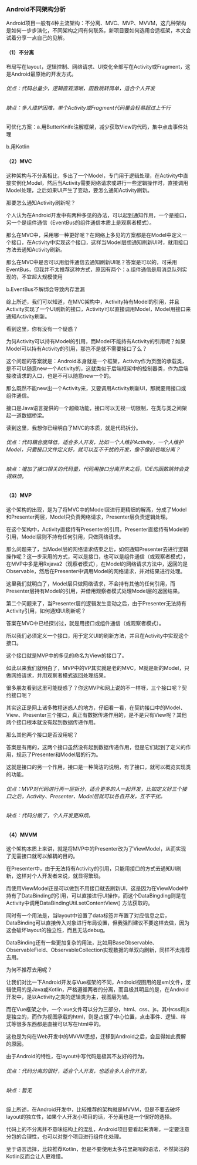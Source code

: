 ### Android不同架构分析

Android项目一般有4种主流架构：不分离、MVC、MVP、MVVM，这几种架构是如何一步步演化，不同架构之间有何联系，新项目要如何选用合适框架，本文会试着分享一点自己的见解。

#### （1）不分离

布局写在layout，逻辑控制、网络请求、UI变化全部写在Activity或Fragment，这是Android最原始的开发方式。

###### 优点：代码总量少，逻辑直观清晰，函数跳转简单，适合个人开发

###### 缺点：多人维护困难，单个Activity或Fragment代码量会轻易超过上千行

可优化方案：a.用ButterKnife注解框架，减少获取View的代码，集中点击事件处理

b.用Kotlin

#### （2）MVC

这种架构与不分离相比，多出了一个Model，专门用于逻辑处理，在Activity中直接实例化Model，然后当Activity需要网络请求或进行一些逻辑操作时，直接调用Model处理，之后如果UI产生了变动，要怎么通知Activity刷新。

那要怎么通知Activity刷新呢？

个人认为在Android开发中有两种多见的办法，可以起到通知作用，一个是接口，另一个是组件通信（EventBus的组件通信本质上是观察者模式）。

那么在MVC中，采用哪一种更好呢？在网络上多见的方案都是在Model中定义一个接口，在Activity中实现这个接口，这样当Model层想通知刷新UI时，就用接口方法去通知Activity刷新。

那么在MVC中是否可以用组件通信去通知刷新UI呢？答案是可以的，可采用EventBus，但我并不太推荐这种方式，原因有两个：a.组件通信是用消息队列实现的，不宜超大规模使用

b.EventBus不解绑会导致内存泄漏

综上所述，我们可以知道，在MVC架构中，Activity持有Model的引用，并且Activity实现了一个UI刷新的接口，Activity可以直接调用Model，Model用接口来通知Activity刷新。

看到这里，你有没有一个疑惑？

为何Activity可以持有Model的引用，而Model不能持有Activity的引用呢？如果Model可以持有Activity的引用，那岂不是就不需要接口了么？

这个问题的答案就是：Android本身就是一个框架，Activity作为页面的承载类，是不可以随意new一个Activity的，这就类似于后端框架中的控制器类，作为后端接收请求的入口，也是不可以随意new一个的。

那么既然不能new出一个Activity来，又要调用Activity刷新UI，那就要用接口或组件通信。

接口是Java语言提供的一个超级功能，接口可以无视一切限制，在类与类之间架起一道数据桥梁。

读到这里，我想你已经明白了MVC的本质，就是代码拆分。

###### 优点：代码耦合度降低，适合多人开发，比如一个人维护Activity，一个人维护Model，只要接口文件定义好，就可以互不干扰的开发，像不像前后端分离？

###### 缺点：增加了接口相关的代码量，代码用接口分离开来之后，IDE的函数跳转会变得麻烦。

#### （3）MVP

这个架构的出现，是为了将MVC中的Model层进行更精细的解离，分成了Model和Presenter两层，Model只负责网络请求，Presenter层负责逻辑处理。

在这个架构中，Activity直接持有Presenter的引用，Presenter直接持有Model的引用，Model层则不持有任何引用，只做网络请求。

那么问题来了，当Model层的网络请求结束之后，如何通知Presenter去进行逻辑操作呢？这一步采用的方式，可以是接口，也可以是组件通信（或观察者模式），在MVP中多是用Rxjava2（观察者模式），在Model的网络请求方法中，返回的是Observable，然后在Presenter中调用Model的网络请求，并对结果进行处理。

这里我们就明白了，Model层只做网络请求，不会持有其他的任何引用，而Presenter层持有Model的引用，并借用观察者模式处理Model层的返回结果。

第二个问题来了，当Presenter层的逻辑发生变动之后，由于Presenter无法持有Activity引用，如何通知UI刷新呢？

答案在MVC中已经探讨过，就是用接口或组件通信（或观察者模式）。

所以我们必须定义一个接口，用于定义UI的刷新方法，并且在Activity中实现这个接口。

这个接口就是MVP中的多见的命名为View的接口了。

如此以来我们就明白了，MVP中的VP其实就是老的MVC，M就是新的Model，只做网络请求，并用观察者模式返回处理结果。

很多朋友看到这里可能疑惑了？你这MVP和网上说的不一样呀，三个接口呢？契约接口呢？

其实这正是网上诸多教程迷惑人的地方，仔细看一看，在契约接口中的Model、View、Presenter三个接口，真正有数据传递作用的，是不是只有View呢？其他两个接口根本就没有起到数据传递作用。

那么其他两个接口是否没用呢？

答案是有用的，这两个接口虽然没有起到数据传递作用，但是它们起到了定义的作用，规范了Presenter和Model层的行为。

这就是接口的另一个作用，接口是一种简洁的说明，有了接口，就可以概览实现类的功能。

###### 优点：MVP对代码进行再一层拆分，适合更多的人一起开发，比如定义好三个接口之后，Activity、Presenter、Model层就可以各自开发，互不干扰。

###### 缺点：代码分散了，个人开发更麻烦。

#### （4）MVVM

这个架构本质上来讲，就是将MVP中的Presenter改为了ViewModel，从而实现了无需接口就可以解耦的目的。

在Presenter中，由于无法持有Activity的引用，只能用接口的方式去通知UI刷新，这样对个人开发者来说，就显得繁琐。

而使用ViewModel正是可以做到不用接口就去刷新UI，这是因为在ViewModel中持有了DataBinding的引用，可以直接进行UI操作，而这个DataBingding则是在Activity中调用DataBindingUtil.setContentView() 方法获取的。

同时有一个用法是，当layout中设置了data标签并布置了对应信息之后，DataBinding可以直接传入对象进行布局设置，但我强烈建议不要这样去做，因为这会破坏layout的独立性，而且无法debug。

DataBinding还有一些更加复杂的用法，比如用BaseObservable、ObservableField、ObservableCollection实现数据的单双向刷新，同样不太推荐去用。

为何不推荐去用呢？

让我们对比一下Android开发与Vue框架的不同，Android视图用的是xml文件，逻辑使用的是Java或Kotlin，严格遵循两者的分离，而且极其明显的是，在Android开发中，是以Activity之类的逻辑类为主，视图层为辅。

而在Vue框架之中，一个.vue文件可以分为三部分，html、css、js，其中css和js是独立的，而作为视图承载的html，则是占据了中心位置，点击事件、逻辑、样式等很多东西都是直接可以写在html中的。

这也是为何在Web开发中的MVVM思想，迁移到Android之后，会显得如此费解的原因。

由于Android的特性，在layout中写代码是极其不友好的行为。

###### 优点：代码分离的很好，适合个人开发，也适合多人合作开发。

###### 缺点：暂无

综上所述，在Android开发中，比较推荐的架构就是MVVM，但是不要去破坏layout的独立性，如果个人开发小项目的话，不分离也是一个很好的选择。

代码上的不分离并不意味结构上的混乱，Android项目要看起来清晰，一定要注意分包的合理性，也可以对整个项目进行组件化处理。

至于语言选择，比较推荐Kotlin，但是不要使用太多花里胡哨的语法，不然简洁的Kotlin反而会让人更难懂。
